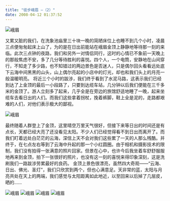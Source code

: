 ```yaml
---
title: "徒步峨眉 —（2）"
date: 2008-04-12 01:37:52
---
```


![峨眉](../../../images/2008/dsc00515.jpg) 

又累又脏的我们，在洗象池庙里三十块一晚的简陋床位上也睡不到几个小时，凌晨三点便匆匆起床上山了，为的是在日出前能站在峨眉金顶上静静地等待那一刻的来临。此次三点钟的夜路，我们和另外一对情侣同行，这时的心情已不象前一天晚上的那般焦虑不安，多了几分等待胜利的喜悦。四个人，一个电筒，安静地在山间穿行，不知走了多少路，也不知错过的两边景色是否迷人，只是偶尔回头看看远处底下云海中间黑黑的山头，山上偶尔亮起的小店中的灯光，却也和我们头上的月亮一般温暖明亮。 将近三个小时的跋涉，我们终于看到了水泥马路，这表示我们已经到达了上金顶的最后一小段路了，只要到达缆车站，几分钟以后我们便能在三千多米的金顶了。游人立刻多了起来，几乎全是在旁边的旅馆舒适地睡了一晚，起来坐缆车去看日出的人们。而我们这些拿着拐杖，挽着裤脚，鞋上全是泥的，走路都艰难的人们，对他们表示极大的鄙视。 

![峨眉](../../../images/2008/dsc00677-neo-img.jpg) 

最终随着人群登上了金顶，这里晴空万里天气很好，但接下来等日出的时间还是有点长，天都已经大亮了还没看见太阳。不少人们已经觉得看不到日出而离开了。而我们盯着远处白茫茫的云海，深信上天不会对我们这些累了一天的人那么残酷。并终于，在七点左右等到了云海中升起的那一个小红圆圈。由于相机和摄影技术的限制，我们没有拍得一张满意的照片回家。但景在心中，也许今后我坐着车舒舒服服地再来到金顶，拍下一张很好的照片，也没有这一刻的喜悦来得印象深刻，这是洗刷我们一路跋涉劳累最好的良药。 金顶上景色很漂亮，虽然四大奇观——“云海、日出、佛光、圣灯”，我们只欣赏到两个，但也心满意足。天非常的蓝，太阳与月亮共处在天上的两端，我们感觉与太阳距离如此地近，以至回来以后掉了几层皮，晒的…… 

![峨眉](../../../images/2008/dsc03454.jpg) 
![峨眉](../../../images/2008/dsc00585.jpg) 
![峨眉](../../../images/2008/dsc03500.jpg) 
![峨眉](../../../images/2008/dsc00690.jpg)